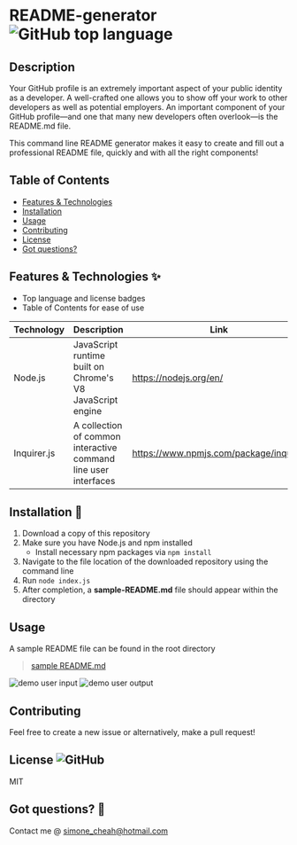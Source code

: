 # README-generator ![GitHub top language](https://img.shields.io/github/languages/top/smcheah/README-generator)

## Description

Your GitHub profile is an extremely important aspect of your public identity as a developer. A well-crafted one allows you to show off your work to other developers as well as potential employers. An important component of your GitHub profile—and one that many new developers often overlook—is the README.md file.

This command line README generator makes it easy to create and fill out a professional README file, quickly and with all the right components!

## Table of Contents

-   [Features & Technologies](#features--technologies)
-   [Installation](#installation)
-   [Usage](#usage)
-   [Contributing](#contributing)
-   [License](#license)
-   [Got questions?](#got-questions-)

## Features & Technologies :sparkles:

-   Top language and license badges
-   Table of Contents for ease of use

| Technology  | Description                                                     | Link                                   |
| ----------- | --------------------------------------------------------------- | -------------------------------------- |
| Node.js     | JavaScript runtime built on Chrome's V8 JavaScript engine       | https://nodejs.org/en/                 |
| Inquirer.js | A collection of common interactive command line user interfaces | https://www.npmjs.com/package/inquirer |

## Installation :hammer:

1. Download a copy of this repository
2. Make sure you have Node.js and npm installed
    * Install necessary npm packages via `npm install`
3. Navigate to the file location of the downloaded repository using the command line
4. Run `node index.js`
5. After completion, a **sample-README.md** file should appear within the directory

## Usage

A sample README file can be found in the root directory
> [sample README.md](https://github.com/smcheah/README-generator/blob/main/sample-README.md)

![demo user input](https://media.giphy.com/media/WzZlGRhsIQBjwZjsEV/giphy.gif)
![demo user output](https://media.giphy.com/media/g4wUHjOQJLf73UTqZu/giphy.gif)

## Contributing

Feel free to create a new issue or alternatively, make a pull request!

## License ![GitHub](https://img.shields.io/github/license/smcheah/README-generator)

MIT

## Got questions? 🤔

Contact me @ simone_cheah@hotmail.com
